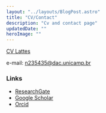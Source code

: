 ```yaml
---
layout: "../layouts/BlogPost.astro"
title: "CV/Contact"
description: "Cv and contact page"
updatedDate: ""
heroImage: ""
---
```


[CV Lattes](http://lattes.cnpq.br/1675857041280381)

e-mail: n235435@dac.unicamp.br

### Links
 - [ResearchGate](https://www.researchgate.net/profile/Neemias-Martins)
- [Google Scholar](https://scholar.google.com.br/citations?user=4Qbrgq4AAAAJ)
- [Orcid](https://orcid.org/0000-0002-9035-1896)

